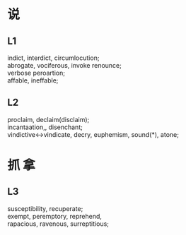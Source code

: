 # 说
## L1
indict, interdict, 
circumlocution;    
abrogate, 
vociferous, invoke
renounce;  
verbose
peroartion;  
affable, ineffable;  

## L2 
proclaim, declaim(disclaim);  
incantaation,, disenchant;  
vindictive<->vindicate, decry, euphemism, sound(*), atone;  

# 抓 拿
## L3  
susceptibility, recuperate;  
exempt, peremptory, 
reprehend,  
rapacious, ravenous, surreptitious;

